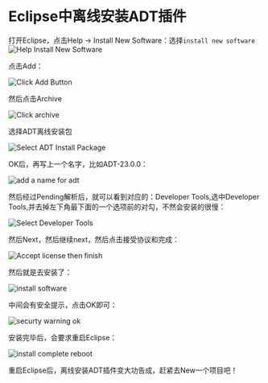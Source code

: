 # Eclipse中离线安装ADT插件

打开Eclipse，点击Help -> Install New Software：选择`install new software`
![Help Install New Software](http://awcntt-article-image.qiniudn.com/devtools_help-install-new-software.png)

点击Add：

![Click Add Button](http://awcntt-article-image.qiniudn.com/devtools_install-add-dialog.png)

然后点击Archive

![Click archive](http://awcntt-article-image.qiniudn.com/devtools_install-add-adt-plugin.png)

选择ADT离线安装包

![Select ADT Install Package](http://awcntt-article-image.qiniudn.com/devtools_install-select-adt-zip-package.png)

OK后，再写上一个名字，比如ADT-23.0.0：

![add a name for adt](http://awcntt-article-image.qiniudn.com/devtools_install-add-adt-name.png)

然后经过Pending解析后，就可以看到对应的：Developer Tools,选中Developer Tools,并去掉左下角最下面的一个选项前的对勾，不然会安装的很慢：

![Select Developer Tools](http://awcntt-article-image.qiniudn.com/devtools_install-add-adt-plugin-finish2.png)

然后Next，然后继续next，然后点击接受协议和完成：

![Accept license then finish](http://awcntt-article-image.qiniudn.com/devtools_accept-license-then-finish_thumb.png)

然后就是去安装了：

![install software](http://awcntt-article-image.qiniudn.com/devtools_install-software_thumb.png)

中间会有安全提示，点击OK即可：

![securty warning ok](http://awcntt-article-image.qiniudn.com/devtools_securty-warning-ok_thumb.png)

安装完毕后，会要求重启Eclipse：

![install complete reboot](http://awcntt-article-image.qiniudn.com/devtools_install-complete-reboot_thumb.png)

重启Eclipse后，离线安装ADT插件变大功告成，赶紧去New一个项目吧！
